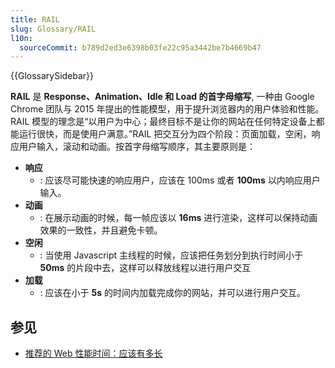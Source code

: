 ```yaml
---
title: RAIL
slug: Glossary/RAIL
l10n:
  sourceCommit: b789d2ed3e6398b03fe22c95a3442be7b4669b47
---
```


{{GlossarySidebar}}

**RAIL** 是 **Response、Animation、Idle 和 Load 的首字母缩写**, 一种由 Google Chrome 团队与 2015 年提出的性能模型，用于提升浏览器内的用户体验和性能。RAIL 模型的理念是“以用户为中心；最终目标不是让你的网站在任何特定设备上都能运行很快，而是使用户满意。”RAIL 把交互分为四个阶段：页面加载，空闲，响应用户输入，滚动和动画。按首字母缩写顺序，其主要原则是：

- **响应**
  - : 应该尽可能快速的响应用户，应该在 100ms 或者 **100ms** 以内响应用户输入。
- **动画**
  - : 在展示动画的时候，每一帧应该以 **16ms** 进行渲染，这样可以保持动画效果的一致性，并且避免卡顿。
- **空闲**
  - : 当使用 Javascript 主线程的时候，应该把任务划分到执行时间小于 **50ms** 的片段中去，这样可以释放线程以进行用户交互
- **加载**
  - : 应该在小于 **5s** 的时间内加载完成你的网站，并可以进行用户交互。

## 参见

- [推荐的 Web 性能时间：应该有多长](/zh-CN/docs/Web/Performance/How_long_is_too_long)
